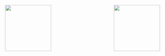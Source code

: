<div style="display: flex; justify-content: space-between;">
    <img height="150px"  src="https://github-readme-stats.vercel.app/api?username=UCodeUStory&bg_color=30  ,e96443,904e95&title_color=fff&text_color=fff"/>
    <img height="150px"  src="https://github-readme-stats.vercel.app/api/top-langs/?username=UCodeUStory&layout=compact&bg_color=30  ,e96443,904e95&title_color=fff&text_color=fff"/>
</div>
<!--
**UCodeUStory/UCodeUStory** is a ✨ _special_ ✨ repository because its `README.md` (this file) appears on your GitHub profile.

Here are some ideas to get you started:

- 🔭 I’m currently working on ...
- 🌱 I’m currently learning ...
- 👯 I’m looking to collaborate on ...
- 🤔 I’m looking for help with ...
- 💬 Ask me about ...
- 📫 How to reach me: ...
- 😄 Pronouns: ...
- ⚡ Fun fact: ...
-->
